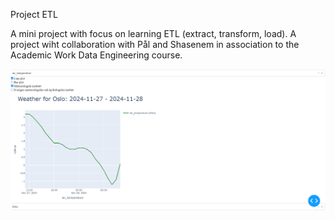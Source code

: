Project ETL

A mini project with focus on learning ETL (extract, transform, load). A project wiht collaboration with Pål and Shasenem in association to the Academic Work Data Engineering course.

![](https://github.com/Tavyah/Weather-Application/blob/main/demo_weather_app.gif)
